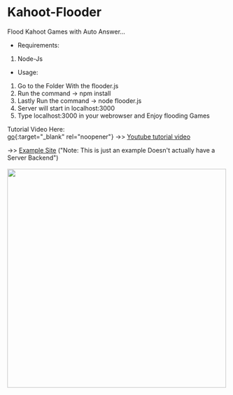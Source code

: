 # Kahoot-Flooder
Flood Kahoot Games with Auto Answer...

- Requirements:
 1. Node-Js

- Usage:
 1. Go to the Folder With the flooder.js
 2. Run the command -> npm install
 3. Lastly Run the command -> node flooder.js
 4. Server will start in localhost:3000
 5. Type localhost:3000 in your webrowser and Enjoy flooding Games
 
Tutorial Video Here:<br>
[go](http://stackoverflow.com){:target="_blank" rel="noopener"}
->> <a href="https://www.youtube.com/watch?v=WoH5CAc7tV8" target="_blank">Youtube tutorial video</a>

->> <a href="https://mysterious-gorge-02408.herokuapp.com/index.html" target="_blank">Example Site</a> ("Note: This is just an example Doesn't actually have a Server Backend")
<br><br>
<img src="https://github.com/Vexed-Nz/Kahoot-Flooder/blob/main/Imageweb.png" width="500">
